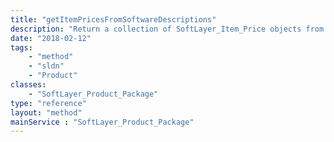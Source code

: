 ```yaml
---
title: "getItemPricesFromSoftwareDescriptions"
description: "Return a collection of SoftLayer_Item_Price objects from a collection of SoftLayer_Software_Description "
date: "2018-02-12"
tags:
    - "method"
    - "sldn"
    - "Product"
classes:
    - "SoftLayer_Product_Package"
type: "reference"
layout: "method"
mainService : "SoftLayer_Product_Package"
---
```

